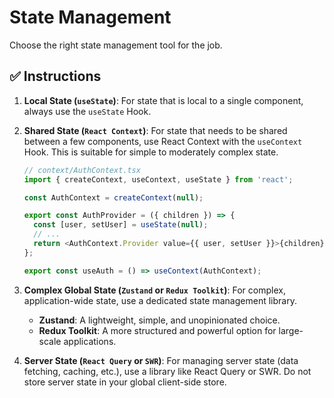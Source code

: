 # State Management

Choose the right state management tool for the job.

## ✅ **Instructions**

1.  **Local State (`useState`)**: For state that is local to a single component,
    always use the `useState` Hook.

2.  **Shared State (`React Context`)**: For state that needs to be shared
    between a few components, use React Context with the `useContext` Hook. This
    is suitable for simple to moderately complex state.

    ```typescript
    // context/AuthContext.tsx
    import { createContext, useContext, useState } from 'react';

    const AuthContext = createContext(null);

    export const AuthProvider = ({ children }) => {
      const [user, setUser] = useState(null);
      // ...
      return <AuthContext.Provider value={{ user, setUser }}>{children}</AuthContext.Provider>;
    };

    export const useAuth = () => useContext(AuthContext);
    ```

3.  **Complex Global State (`Zustand` or `Redux Toolkit`)**: For complex,
    application-wide state, use a dedicated state management library.
    - **Zustand**: A lightweight, simple, and unopinionated choice.
    - **Redux Toolkit**: A more structured and powerful option for large-scale
      applications.

4.  **Server State (`React Query` or `SWR`)**: For managing server state (data
    fetching, caching, etc.), use a library like React Query or SWR. Do not
    store server state in your global client-side store.
